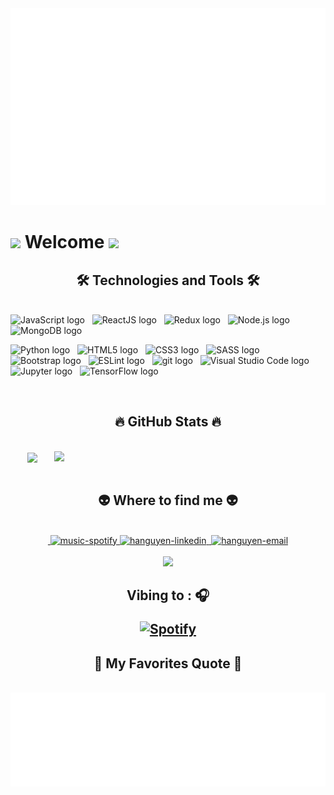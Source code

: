<!-- Trungquandev -->
<a href="#" target="_blank">
  <img src="svg/nguyenha.svg" width="1200" alt="" />
</a>

# <img src="https://emojis.slackmojis.com/emojis/images/1588315024/8823/hyperkitty.gif?1588315024" width="30" /> Welcome <img src="https://media.giphy.com/media/mGcNjsfWAjY5AEZNw6/giphy.gif" width="50">

<h2 align="center">🛠 Technologies and Tools 🛠</h2>
<br>
<!-- https://simpleicons.org/ -->
<span><img src="https://img.shields.io/badge/JavaScript-282C34?logo=javascript&logoColor=F7DF1E" alt="JavaScript logo" title="JavaScript" height="25" /></span>
&nbsp;
<span><img src="https://img.shields.io/badge/ReactJS-282C34?logo=react&logoColor=61DAFB" alt="ReactJS logo" title="ReactJS" height="25" /></span>
&nbsp;
<span><img src="https://img.shields.io/badge/Redux-282C34?logo=redux&logoColor=764ABC" alt="Redux logo" title="Redux" height="25" /></span>
&nbsp;
<span><img src="https://img.shields.io/badge/Node.js-282C34?logo=node.js&logoColor=00F200" alt="Node.js logo" title="Node.js" height="25" /></span>
&nbsp;
<span><img src="https://img.shields.io/badge/MongoDB-282C34?logo=mongodb&logoColor=47A248" alt="MongoDB logo" title="MongoDB" height="25" /></span>
&nbsp;

<span><img src="https://img.shields.io/badge/Python-282C34?logo=python&logoColor=3776AB" alt="Python logo" title="Python" height="25" /></span>
&nbsp;
<span><img src="https://img.shields.io/badge/HTML5-282C34?logo=html5&logoColor=E34F26" alt="HTML5 logo" title="HTML5" height="25" /></span>
&nbsp;
<span><img src="https://img.shields.io/badge/CSS3-282C34?logo=css3&logoColor=1572B6" alt="CSS3 logo" title="CSS3" height="25" /></span>
&nbsp;
<span><img src="https://img.shields.io/badge/Sass-282C34?logo=sass&logoColor=CC6699" alt="SASS logo" title="SASS" height="25" /></span>
&nbsp;
<span><img src="https://img.shields.io/badge/Bootstrap-282C34?logo=bootstrap&logoColor=7952B3" alt="Bootstrap logo" title="Bootstrap" height="25" /></span>
&nbsp;
<span><img src="https://img.shields.io/badge/ESLint-282C34?logo=eslint&logoColor=4B32C3" alt="ESLint logo" title="ESLint" height="25" /></span>
&nbsp;
<span><img src="https://img.shields.io/badge/git-282C34?logo=git&logoColor=F05032" alt="git logo" title="git" height="25" /></span>
&nbsp;
<span><img src="https://img.shields.io/badge/VS%20Code-282C34?logo=visual-studio-code&logoColor=007ACC" alt="Visual Studio Code logo" title="Visual Studio Code" height="25" /></span>
&nbsp;
<span><img src="https://img.shields.io/badge/Jupyter-282C34?logo=jupyter&logoColor=F37626" alt="Jupyter logo" title="Jupyter" height="25" /></span>
&nbsp;
<span><img src="https://img.shields.io/badge/TensorFlow-282C34?logo=tensorFlow&logoColor=#FF6F00" alt="TensorFlow logo" title="TensorFlow" height="25" /></span>
&nbsp;

<br>

<h2 align="center">🔥 GitHub Stats 🔥</h2>
<!-- https://github.com/anuraghazra/github-readme-stats -->
<br>
<div align=center>
  <a href="#" title="Trungquandev">
    <img width="315" align="center" src="https://github-readme-stats.vercel.app/api/top-langs/?username=nguyenmanhha0306&hide=c%23,powershell,Mathematica,Ruby,Objective-C,Objective-C%2b%2b,Cuda&title_color=61dafb&text_color=ffffff&icon_color=61dafb&bg_color=20232a&langs_count=8&layout=compact&border_color=61dafb&hide_border=true" />
  </a>
  <a href="#" title="Trungquandev">
    <img align="right" width="434" src="https://github-readme-stats.vercel.app/api?username=nguyenmanhha0306&show_icons=true&theme=react&border_color=61dafb&hide_border=true" />
  </a>
</div>

<br>

<h2 align="center">👽 Where to find me 👽</h2>

<br>
<!-- https://icons8.com -->
<div align="center">

  <a href="" target="blank">
    <img src="https://icons.iconarchive.com/icons/goescat/macaron/72/google-chrome-icon.png" alt="" />
  </a>
  <a href="https://open.spotify.com/track/3CeKc83EsgRPItgvlDHo5B?si=6db7ffd1450242d9">
    <img src="https://icons.iconarchive.com/icons/goescat/macaron/72/atom-icon.png" alt="music-spotify"/>
  </a>
  <a href="" target="blank">
    <img src="https://icons.iconarchive.com/icons/goescat/macaron/72/spotify-client-icon.png" alt="hanguyen-linkedin" />
  </a>
  <a href="" target="blank">
    <img src="https://icons.iconarchive.com/icons/goescat/macaron/72/stellarium-icon.png" alt="" />
  </a>
  <a href="mailto:ha030600@gmail.com" target="top">
    <img src="https://icons.iconarchive.com/icons/goescat/macaron/72/dosbox-icon.png" alt="hanguyen-email" />
  </a>
</div>

<br>

<div align="center" width="0">

 <img src="https://emojis.slackmojis.com/emojis/images/1621024394/39092/cat-roll.gif?1621024394" width="30" />
 <h2> Vibing to : 🎧  </strong> </2>

 [![Spotify](https://spotify-readme.sp-xd.vercel.app/api/spotify)](https://open.spotify.com/user/somnathpaul) <br>

</div>

<h2 align="center">🚀 My Favorites Quote 🚀</h2>
<br>
<a href="#" target="_blank">
  <img src="svg/nguyenha-quotes.svg" width="846" height="150" alt="trungquandev-official" />
</a>


